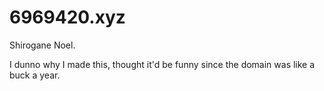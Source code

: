 # 6969420.xyz

Shirogane Noel.

I dunno why I made this, thought it'd be funny since the domain was like a buck a year.
